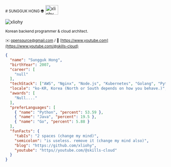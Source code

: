 <sub># SUNGGUK HONG 👽</sub> 
<a href="https://instagram.com/_unlimiting" target="blank"><img align="center" src="https://raw.githubusercontent.com/rahuldkjain/github-profile-readme-generator/master/src/images/icons/Social/instagram.svg" alt="xliohy" height="30" width="40" /></a>
</p>

<p align="left"> <img src="https://komarev.com/ghpvc/?username=cordel1us&label=Profile%20views&color=0e75b6&style=flat" alt="xliohy" /> </p> 
<sub>Korean backend programmer & cloud architect.</sub>  

<sub>✉️ [opensource@gmail.com](mailto:as.xliohy@gmail.com) / :link: [https://www.youtube.com](https://www.youtube.com/@skills-cloud)</sub>

```json
{
  "name": "Sungguk Hong",
  "birthYear": 2007,
  "career": [
    "null"
  ],
  "techStack": ["AWS", "Nginx", "Node.js", "Kubernetes", "Golang", "Python"],
  "locale": "ko-KR, Korea (North or South depends on how you behave.)",
  "awards": [
    "Null...."
  ],
  "preferLanguages": [
    { "name": "Python", "percent": 53.59 },
    { "name": "Java", "percent": 19.5 },
    { "name": "Go", "percent": 5.88 }
  ],
  "funFacts": {
    "tabIs": "2 spaces (change my mind)",
    "semicolon": "is useless. remove it (change my mind also)",
    "blog": "https://github.com/xliohy",
    "youtube": "https//youtube.com/@skills-cloud"
  }
}
```
